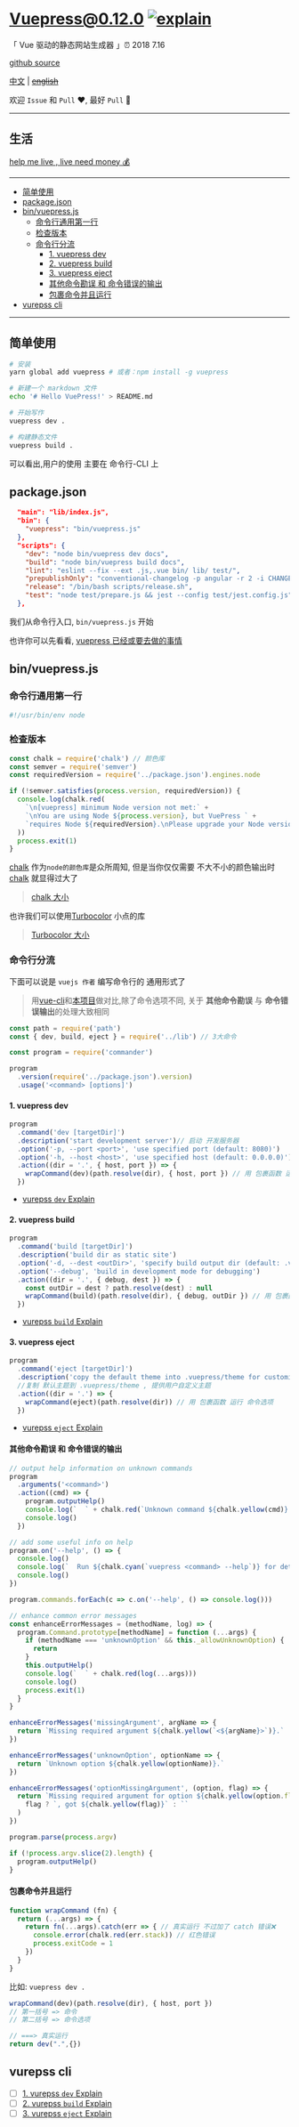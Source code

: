 # Vuepress@0.12.0 [![explain]][source] 

[explain]: http://llever.com/explain.svg
[source]: https://github.com/chinanf-boy/Source-Explain
    
「 Vue 驱动的静态网站生成器 」⏰ 2018 7.16

[github source](https://github.com/vuejs/vuepress)

[中文](./readme.md) | ~~[english](./readme.en.md)~~

欢迎 `Issue` 和 `Pull` ❤️, 最好 `Pull` 👏

---

## 生活

[help me live , live need money 💰](https://github.com/chinanf-boy/live-need-money)

---

<!-- START doctoc generated TOC please keep comment here to allow auto update -->
<!-- DON'T EDIT THIS SECTION, INSTEAD RE-RUN doctoc TO UPDATE -->


- [简单使用](#%E7%AE%80%E5%8D%95%E4%BD%BF%E7%94%A8)
- [package.json](#packagejson)
- [bin/vuepress.js](#binvuepressjs)
  - [命令行通用第一行](#%E5%91%BD%E4%BB%A4%E8%A1%8C%E9%80%9A%E7%94%A8%E7%AC%AC%E4%B8%80%E8%A1%8C)
  - [检查版本](#%E6%A3%80%E6%9F%A5%E7%89%88%E6%9C%AC)
  - [命令行分流](#%E5%91%BD%E4%BB%A4%E8%A1%8C%E5%88%86%E6%B5%81)
    - [1. vuepress dev](#1-vuepress-dev)
    - [2. vuepress build](#2-vuepress-build)
    - [3. vuepress eject](#3-vuepress-eject)
    - [其他命令勘误 和 命令错误的输出](#%E5%85%B6%E4%BB%96%E5%91%BD%E4%BB%A4%E5%8B%98%E8%AF%AF-%E5%92%8C-%E5%91%BD%E4%BB%A4%E9%94%99%E8%AF%AF%E7%9A%84%E8%BE%93%E5%87%BA)
    - [包裹命令并且运行](#%E5%8C%85%E8%A3%B9%E5%91%BD%E4%BB%A4%E5%B9%B6%E4%B8%94%E8%BF%90%E8%A1%8C)
- [vurepss cli](#vurepss-cli)

<!-- END doctoc generated TOC please keep comment here to allow auto update -->

---

## 简单使用

``` bash
# 安装
yarn global add vuepress # 或者：npm install -g vuepress

# 新建一个 markdown 文件
echo '# Hello VuePress!' > README.md

# 开始写作
vuepress dev .

# 构建静态文件
vuepress build .
```

可以看出,用户的使用 主要在 命令行-CLI 上

## package.json

``` json
  "main": "lib/index.js",
  "bin": {
    "vuepress": "bin/vuepress.js"
  },
  "scripts": {
    "dev": "node bin/vuepress dev docs",
    "build": "node bin/vuepress build docs",
    "lint": "eslint --fix --ext .js,.vue bin/ lib/ test/",
    "prepublishOnly": "conventional-changelog -p angular -r 2 -i CHANGELOG.md -s",
    "release": "/bin/bash scripts/release.sh",
    "test": "node test/prepare.js && jest --config test/jest.config.js"
  },
```

我们从命令行入口, `bin/vuepress.js` 开始

也许你可以先看看, [vuepress 已经或要去做的事情](https://vuepress.vuejs.org/zh/guide/#%E5%AE%83%E6%98%AF%E5%A6%82%E4%BD%95%E5%B7%A5%E4%BD%9C%E7%9A%84%EF%BC%9F)

## bin/vuepress.js

### 命令行通用第一行

``` js
#!/usr/bin/env node
```

### 检查版本

``` js
const chalk = require('chalk') // 颜色库
const semver = require('semver')
const requiredVersion = require('../package.json').engines.node

if (!semver.satisfies(process.version, requiredVersion)) {
  console.log(chalk.red(
    `\n[vuepress] minimum Node version not met:` +
    `\nYou are using Node ${process.version}, but VuePress ` +
    `requires Node ${requiredVersion}.\nPlease upgrade your Node version.\n`
  ))
  process.exit(1)
}

```

[chalk] 作为`node的颜色库`是众所周知, 但是当你仅仅需要 不大不小的颜色输出时
[chalk] 就显得过大了 

> [chalk 大小](https://bundlephobia.com/result?p=chalk)

也许我们可以使用[Turbocolor] 小点的库 

> [Turbocolor 大小](https://bundlephobia.com/result?p=Turbocolor)


[turbocolor]: https://github.com/jorgebucaran/turbocolor
[chalk]: https://github.com/chalk/chalk

### 命令行分流

下面可以说是 `vuejs 作者` 编写命令行的 通用形式了

> 用[vue-cli]和[本项目][local]做对比,除了命令选项不同, 关于 **其他命令勘误** 与 **命令错误输出**的处理大致相同

[local]: #%E5%85%B6%E4%BB%96%E5%91%BD%E4%BB%A4%E5%8B%98%E8%AF%AF-%E5%92%8C-%E5%91%BD%E4%BB%A4%E9%94%99%E8%AF%AF%E7%9A%84%E8%BE%93%E5%87%BA
[vue-cli]: https://github.com/vuejs/vue-cli/blob/dev/packages/%40vue/cli/bin/vue.js#L141

``` js
const path = require('path')
const { dev, build, eject } = require('../lib') // 3大命令

const program = require('commander')

program
  .version(require('../package.json').version)
  .usage('<command> [options]')

```

#### 1. vuepress dev

``` js
program
  .command('dev [targetDir]')
  .description('start development server')// 启动 开发服务器
  .option('-p, --port <port>', 'use specified port (default: 8080)')
  .option('-h, --host <host>', 'use specified host (default: 0.0.0.0)')
  .action((dir = '.', { host, port }) => {
    wrapCommand(dev)(path.resolve(dir), { host, port }) // 用 包裹函数 运行 命令选项
  })

```

- [vurepss `dev` Explain](#vurepss-cli)

#### 2. vuepress build 

``` js
program
  .command('build [targetDir]')
  .description('build dir as static site')
  .option('-d, --dest <outDir>', 'specify build output dir (default: .vuepress/dist)') // 构建版本 输出目录
  .option('--debug', 'build in development mode for debugging')
  .action((dir = '.', { debug, dest }) => {
    const outDir = dest ? path.resolve(dest) : null
    wrapCommand(build)(path.resolve(dir), { debug, outDir }) // 用 包裹函数 运行 命令选项
  })

```

- [vurepss `build` Explain](#vurepss-cli)

#### 3. vuepress eject

``` js
program
  .command('eject [targetDir]')
  .description('copy the default theme into .vuepress/theme for customization.') 
  //复制 默认主题到 .vuepress/theme , 提供用户自定义主题
  .action((dir = '.') => {
    wrapCommand(eject)(path.resolve(dir)) // 用 包裹函数 运行 命令选项
  })

```

- [vurepss `eject` Explain](#vurepss-cli)

#### 其他命令勘误 和 命令错误的输出

``` js
// output help information on unknown commands
program
  .arguments('<command>')
  .action((cmd) => {
    program.outputHelp()
    console.log(`  ` + chalk.red(`Unknown command ${chalk.yellow(cmd)}.`))
    console.log()
  })

// add some useful info on help
program.on('--help', () => {
  console.log()
  console.log(`  Run ${chalk.cyan(`vuepress <command> --help`)} for detailed usage of given command.`)
  console.log()
})

program.commands.forEach(c => c.on('--help', () => console.log()))

// enhance common error messages
const enhanceErrorMessages = (methodName, log) => {
  program.Command.prototype[methodName] = function (...args) {
    if (methodName === 'unknownOption' && this._allowUnknownOption) {
      return
    }
    this.outputHelp()
    console.log(`  ` + chalk.red(log(...args)))
    console.log()
    process.exit(1)
  }
}

enhanceErrorMessages('missingArgument', argName => {
  return `Missing required argument ${chalk.yellow(`<${argName}>`)}.`
})

enhanceErrorMessages('unknownOption', optionName => {
  return `Unknown option ${chalk.yellow(optionName)}.`
})

enhanceErrorMessages('optionMissingArgument', (option, flag) => {
  return `Missing required argument for option ${chalk.yellow(option.flags)}` + (
    flag ? `, got ${chalk.yellow(flag)}` : ``
  )
})

program.parse(process.argv)

if (!process.argv.slice(2).length) {
  program.outputHelp()
}

```

#### 包裹命令并且运行

``` js
function wrapCommand (fn) {
  return (...args) => {
    return fn(...args).catch(err => { // 真实运行 不过加了 catch 错误❌
      console.error(chalk.red(err.stack)) // 红色错误
      process.exitCode = 1
    })
  }
}
```

比如: `vuepress dev .`

``` js
wrapCommand(dev)(path.resolve(dir), { host, port })
// 第一括号 => 命令
// 第二括号 => 命令选项

// ===> 真实运行
return dev(".",{})
```

## vurepss cli

- [ ] [1. vurepss `dev` Explain](dev.ex.md)
- [ ] [2. vurepss `build` Explain](build.ex.md)
- [ ] [3. vurepss `eject` Explain](eject.ex.md)
